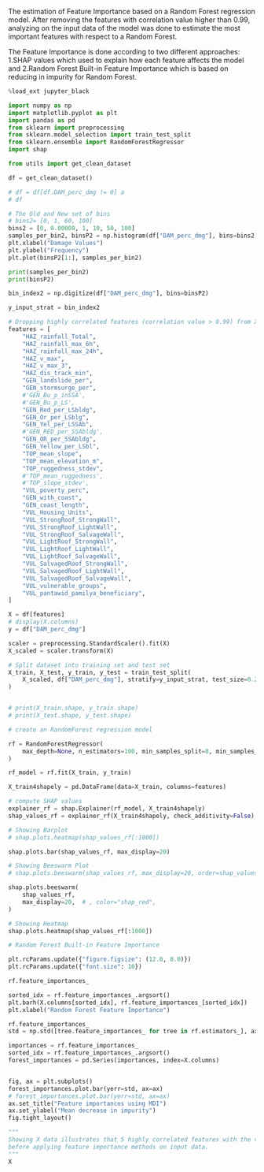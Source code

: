 The estimation of Feature Importance based on a Random Forest regression model.
After removing the features with correlation value higher than 0.99, analyzing on the input data of the model
was done to estimate the most important features  with respect to a Random Forest.

The Feature Importance is done according to two different approaches: 1.SHAP values which used to explain how each feature affects the model and 2.Random Forest Built-in Feature Importance which is based on reducing in impurity for Random Forest.

```python
%load_ext jupyter_black
```

```python
import numpy as np
import matplotlib.pyplot as plt
import pandas as pd
from sklearn import preprocessing
from sklearn.model_selection import train_test_split
from sklearn.ensemble import RandomForestRegressor
import shap

from utils import get_clean_dataset
```

```python
df = get_clean_dataset()
```

```python
# df = df[df.DAM_perc_dmg != 0] a
# df
```

```python
# The Old and New set of bins
# bins2= [0, 1, 60, 100]
bins2 = [0, 0.00009, 1, 10, 50, 100]
samples_per_bin2, binsP2 = np.histogram(df["DAM_perc_dmg"], bins=bins2)
plt.xlabel("Damage Values")
plt.ylabel("Frequency")
plt.plot(binsP2[1:], samples_per_bin2)
```

```python
print(samples_per_bin2)
print(binsP2)
```

```python
bin_index2 = np.digitize(df["DAM_perc_dmg"], bins=binsP2)
```

```python
y_input_strat = bin_index2
```

```python
# Dropping highly correlated features (correlation value > 0.99) from X data.
features = [
    "HAZ_rainfall_Total",
    "HAZ_rainfall_max_6h",
    "HAZ_rainfall_max_24h",
    "HAZ_v_max",
    "HAZ_v_max_3",
    "HAZ_dis_track_min",
    "GEN_landslide_per",
    "GEN_stormsurge_per",
    #'GEN_Bu_p_inSSA',
    #'GEN_Bu_p_LS',
    "GEN_Red_per_LSbldg",
    "GEN_Or_per_LSblg",
    "GEN_Yel_per_LSSAb",
    #'GEN_RED_per_SSAbldg',
    "GEN_OR_per_SSAbldg",
    "GEN_Yellow_per_LSbl",
    "TOP_mean_slope",
    "TOP_mean_elevation_m",
    "TOP_ruggedness_stdev",
    #'TOP_mean_ruggedness',
    #'TOP_slope_stdev',
    "VUL_poverty_perc",
    "GEN_with_coast",
    "GEN_coast_length",
    "VUL_Housing_Units",
    "VUL_StrongRoof_StrongWall",
    "VUL_StrongRoof_LightWall",
    "VUL_StrongRoof_SalvageWall",
    "VUL_LightRoof_StrongWall",
    "VUL_LightRoof_LightWall",
    "VUL_LightRoof_SalvageWall",
    "VUL_SalvagedRoof_StrongWall",
    "VUL_SalvagedRoof_LightWall",
    "VUL_SalvagedRoof_SalvageWall",
    "VUL_vulnerable_groups",
    "VUL_pantawid_pamilya_beneficiary",
]

X = df[features]
# display(X.columns)
y = df["DAM_perc_dmg"]

scaler = preprocessing.StandardScaler().fit(X)
X_scaled = scaler.transform(X)

# Split dataset into training set and test set
X_train, X_test, y_train, y_test = train_test_split(
    X_scaled, df["DAM_perc_dmg"], stratify=y_input_strat, test_size=0.2
)


# print(X_train.shape, y_train.shape)
# print(X_test.shape, y_test.shape)
```

```python
# create an RandomForest regression model

rf = RandomForestRegressor(
    max_depth=None, n_estimators=100, min_samples_split=8, min_samples_leaf=5
)

rf_model = rf.fit(X_train, y_train)
```

```python
X_train4shapely = pd.DataFrame(data=X_train, columns=features)
```

```python
# compute SHAP values
explainer_rf = shap.Explainer(rf_model, X_train4shapely)
shap_values_rf = explainer_rf(X_train4shapely, check_additivity=False)
```

```python
# Showing Barplot
# shap.plots.heatmap(shap_values_rf[:1000])

shap.plots.bar(shap_values_rf, max_display=20)
```

```python
# Showing Beeswarm Plot
# shap.plots.beeswarm(shap_values_rf, max_display=20, order=shap_values_rf.abs.max(0)#, color="shap_red")

shap.plots.beeswarm(
    shap_values_rf,
    max_display=20,  # , color="shap_red",
)
```

```python
# Showing Heatmap
shap.plots.heatmap(shap_values_rf[:1000])
```

```python
# Random Forest Built-in Feature Importance

plt.rcParams.update({"figure.figsize": (12.0, 8.0)})
plt.rcParams.update({"font.size": 10})

rf.feature_importances_

sorted_idx = rf.feature_importances_.argsort()
plt.barh(X.columns[sorted_idx], rf.feature_importances_[sorted_idx])
plt.xlabel("Random Forest Feature Importance")
```

```python
rf.feature_importances_
std = np.std([tree.feature_importances_ for tree in rf.estimators_], axis=0)

importances = rf.feature_importances_
sorted_idx = rf.feature_importances_.argsort()
forest_importances = pd.Series(importances, index=X.columns)


fig, ax = plt.subplots()
forest_importances.plot.bar(yerr=std, ax=ax)
# forest_importances.plot.bar(yerr=std, ax=ax)
ax.set_title("Feature importances using MDI")
ax.set_ylabel("Mean decrease in impurity")
fig.tight_layout()
```

```python
"""
Showing X data illustrates that 5 highly correlated features with the value higher than 0.99 were removed 
before applying feature importance methods on input data.
"""
X
```
